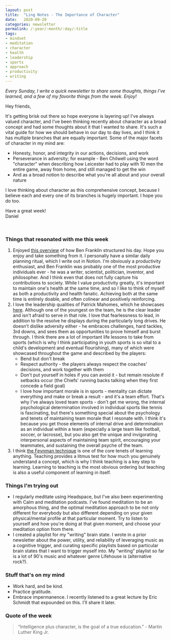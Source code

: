 ```yaml
---
layout: post
title:  "Ling Notes - The Importance of Character"
date:   2020-09-20
categories: newsletter
permalink: /:year/:month/:day/:title
tags:
- mindset
- meditation
- character
- health
- leadership
- sports
- approach
- productivity
- writing
---
```


*Every Sunday, I write a quick newsletter to share some thoughts, things I've learned, and a few of my favorite things from the week. Enjoy!*

Hey friends,

It's getting brisk out there so hope everyone is layering up! I've always valued character, and I've been thinking recently about character as a broad concept and had some thoughts about it that I wanted to share. It's such a vital guide for how we should behave in our day to day lives, and I think it has multiple branches that are equally important. Some of the major facets of character in my mind are:

- Honesty, honor, and integrity in our actions, decisions, and work
- Perseverance in adversity; for example - Ben Chilwell using the word "character" when describing how Leicester had to play with 10 men the entire game, away from home, and still managed to get the win
- And as a broad notion to describe what you're all about and your overall nature

I love thinking about character as this comprehensive concept, because I believe each and every one of its branches is hugely important. I hope you do too.

Have a great week!\
Daniel

<br>

### Things that resonated with me this week

1. Enjoyed [this overview](https://www.youtube.com/watch?v=aBi8M3DehQ0) of how Ben Franklin structured his day. Hope you enjoy and take something from it. I personally have a similar daily planning ritual, which I write out in Notion. I'm obviously a productivity enthusiast, and Ben Franklin was probably one of the most productive individuals ever - he was a writer, scientist, politician, inventor, and philosopher. And I think even that does not fully capture his contributions to society. While I value productivity greatly, it's important to maintain one's health at the same time, and so I like to think of myself as both a productivity and health fanatic. Achieving both at the same time is entirely doable, and often colinear and positively reinforcing.
2. I love the leadership qualities of Patrick Mahomes, which he showcases [here](https://www.youtube.com/watch?v=tyoRfDTLaR8&t=1953s). Although one of the youngest on the team, he is the clear leader and isn't afraid to serve in that role. I love that fearlessness to lead, in addition to the resolve he displays during the particularly long drives. He doesn't dislike adversity either - he embraces challenges, hard tackles, 3rd downs, and sees them as opportunities to prove himself and burst through. I think there are a lot of important life lessons to take from sports (which is why I think participating in youth sports is so vital to a child's development and eventual flourishing), many of which were showcased throughout the game and described by the players:
    - Bend but don't break
    - Respect authority - the players always respect the coaches' decisions, and work together with them
    - Don't put yourself in holes if you can avoid it - but remain resolute if setbacks occur (the Chiefs' running backs talking when they first concede a field goal)
    - I love how important morale is in sports - mentality can dictate everything and make or break a result - and it's a team effort. That's why I've always loved team sports - don't get me wrong, the internal psychological determination involved in individual sports like tennis is fascinating, but there's something special about the psychology and tenets of maintaining team morale that I resonate with. I think it's because you get those elements of internal drive and determination as an individual within a team (especially a large team like football, soccer, or lacrosse), but you also get the unique and invigorating interpersonal aspects of maintaining team spirit,  encouraging your teammates, and sustaining the overall psyche of the team.
3. I think [the Feynman technique](https://fs.blog/2012/04/feynman-technique/) is one of the core tenets of learning anything. Teaching provides a litmus test for how much you genuinely understand a concept, which is why I think teaching is a key step to learning. Learning to teaching is the most obvious ordering but teaching is also a useful component of learning in itself.

### Things I'm trying out

- I regularly meditate using Headspace, but I've also been experimenting with Calm and meditation podcasts. I've found meditation to be an amorphous thing, and the optimal meditation approach to be not only different for everybody but also different depending on your given physical/mental profile at that particular moment. Try to listen to yourself and how you're doing at that given moment, and choose your meditation option from there.
- I created a playlist for my "writing" brain state. I wrote in a prior newsletter about the power, utility, and reliability of leveraging music as a cognitive trigger, and curating specific playlists based on particular brain states that I want to trigger myself into. My "writing" playlist so far is a lot of 90's music and whatever genre Lifehouse is (alternative rock?).

### Stuff that's on my mind

- Work hard, and be kind.
- Practice gratitude.
- Embrace impermanence. I recently listened to a great lecture by Eric Schmidt that expounded on this. I'll share it later.

### Quote of the week

> “Intelligence plus character, is the goal of a true education." - Martin Luther King Jr.
